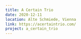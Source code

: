 ```yaml
---
title: A Certain Trio
date: 2020-12-11
location: Alte Schmiede, Vienna
link: https://acertaintrio.com/
project: a_certain_trio
---
```



